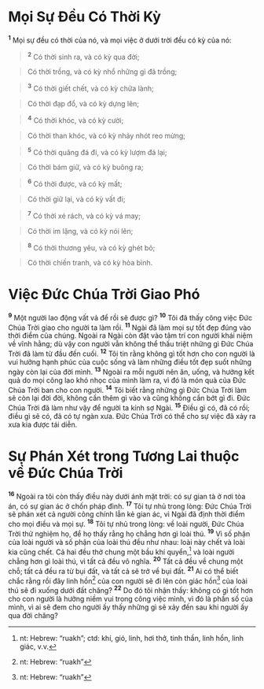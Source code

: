 # Mọi Sự Đều Có Thời Kỳ
<sup><b>1</b></sup> Mọi sự đều có thời của nó, và mọi việc ở dưới trời đều có kỳ của nó:


> <sup><b>2</b></sup> Có thời sinh ra, và có kỳ qua đời;
>


> Có thời trồng, và có kỳ nhổ những gì đã trồng;
>


> <sup><b>3</b></sup> Có thời giết chết, và có kỳ chữa lành;
>


> Có thời đạp đổ, và có kỳ dựng lên;
>


> <sup><b>4</b></sup> Có thời khóc, và có kỳ cười;
>


> Có thời than khóc, và có kỳ nhảy nhót reo mừng;
>


> <sup><b>5</b></sup> Có thời quăng đá đi, và có kỳ lượm đá lại;
>


> Có thời bám giữ, và có kỳ buông ra;
>


> <sup><b>6</b></sup> Có thời được, và có kỳ mất;
>


> Có thời giữ lại, và có kỳ vất đi;
>


> <sup><b>7</b></sup> Có thời xé rách, và có kỳ vá may;
>


> Có thời im lặng, và có kỳ nói lên;
>


> <sup><b>8</b></sup> Có thời thương yêu, và có kỳ ghét bỏ;
>


> Có thời chiến tranh, và có kỳ hòa bình.
>


# Việc Đức Chúa Trời Giao Phó
<sup><b>9</b></sup> Một người lao động vất vả để rồi sẽ được gì? <sup><b>10</b></sup> Tôi đã thấy công việc Đức Chúa Trời giao cho người ta làm rồi. <sup><b>11</b></sup> Ngài đã làm mọi sự tốt đẹp đúng vào thời điểm của chúng. Ngoài ra Ngài còn đặt vào tâm trí con người khái niệm về vĩnh hằng; dù vậy con người vẫn không thể thấu triệt những gì Đức Chúa Trời đã làm từ đầu đến cuối. <sup><b>12</b></sup> Tôi tin rằng không gì tốt hơn cho con người là vui hưởng hạnh phúc của cuộc sống và làm những điều tốt đẹp suốt những ngày còn lại của đời mình. <sup><b>13</b></sup> Ngoài ra mỗi người nên ăn, uống, và hưởng kết quả do mọi công lao khó nhọc của mình làm ra, vì đó là món quà của Đức Chúa Trời ban cho con người. <sup><b>14</b></sup> Tôi biết rằng những gì Đức Chúa Trời làm sẽ còn lại đời đời, không cần thêm gì vào và cũng không cần bớt gì đi. Đức Chúa Trời đã làm như vậy để người ta kính sợ Ngài. <sup><b>15</b></sup> Điều gì có, đã có rồi; điều gì sẽ có, đã có tự ngàn xưa. Đức Chúa Trời có thể cho sự việc đã xảy ra xưa kia được tái diễn.


# Sự Phán Xét trong Tương Lai thuộc về Đức Chúa Trời
<sup><b>16</b></sup> Ngoài ra tôi còn thấy điều này dưới ánh mặt trời: có sự gian tà ở nơi tòa án, có sự gian ác ở chốn pháp đình. <sup><b>17</b></sup> Tôi tự nhủ trong lòng: Đức Chúa Trời sẽ phán xét cả người công chính lẫn kẻ gian ác, vì Ngài đã định thời điểm cho mọi điều và mọi sự. <sup><b>18</b></sup> Tôi tự nhủ trong lòng: về loài người, Đức Chúa Trời thử nghiệm họ, để họ thấy rằng họ chẳng hơn gì loài thú. <sup><b>19</b></sup> Vì số phận của loài người và số phận của loài thú đều như nhau: loài này chết và loài kia cũng chết. Cả hai đều thở chung một bầu khí quyển,[^1-6ab69f27-df8a-40ec-9458-ca9459bc890c] và loài người chẳng hơn gì loài thú, vì tất cả đều vô nghĩa. <sup><b>20</b></sup> Tất cả đều về chung một chỗ; tất cả đều ra từ bụi đất, và tất cả sẽ trở về bụi đất. <sup><b>21</b></sup> Ai có thể biết chắc rằng rồi đây linh hồn[^2-6ab69f27-df8a-40ec-9458-ca9459bc890c] của con người sẽ đi lên còn giác hồn[^3-6ab69f27-df8a-40ec-9458-ca9459bc890c] của loài thú sẽ đi xuống dưới đất chăng? <sup><b>22</b></sup> Do đó tôi nhận thấy: không có gì tốt hơn cho con người là hưởng niềm vui trong công việc mình, vì đó là phần số của mình, vì ai sẽ đem cho người ấy thấy những gì sẽ xảy đến sau khi người ấy qua đời chăng?

[^1-6ab69f27-df8a-40ec-9458-ca9459bc890c]: nt: Hebrew: “ruakh”; ctd: khí, gió, linh, hơi thở, tinh thần, linh hồn, linh giác, v.v.
[^2-6ab69f27-df8a-40ec-9458-ca9459bc890c]: nt: Hebrew: “ruakh”
[^3-6ab69f27-df8a-40ec-9458-ca9459bc890c]: nt: Hebrew: “ruakh”